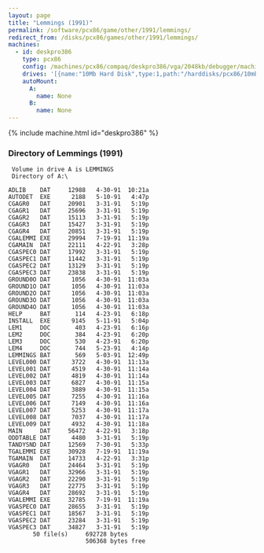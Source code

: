 ```yaml
---
layout: page
title: "Lemmings (1991)"
permalink: /software/pcx86/game/other/1991/lemmings/
redirect_from: /disks/pcx86/games/other/1991/lemmings/
machines:
  - id: deskpro386
    type: pcx86
    config: /machines/pcx86/compaq/deskpro386/vga/2048kb/debugger/machine.xml
    drives: '[{name:"10Mb Hard Disk",type:1,path:"/harddisks/pcx86/10mb/COMPAQ331-LEMMINGS.json"}]'
    autoMount:
      A:
        name: None
      B:
        name: None
---
```


{% include machine.html id="deskpro386" %}

### Directory of Lemmings (1991)

     Volume in drive A is LEMMINGS
     Directory of A:\

    ADLIB    DAT     12988   4-30-91  10:21a
    AUTODET  EXE      2188   5-10-91   4:47p
    CGAGR0   DAT     20901   3-31-91   5:19p
    CGAGR1   DAT     25696   3-31-91   5:19p
    CGAGR2   DAT     15113   3-31-91   5:19p
    CGAGR3   DAT     15427   3-31-91   5:19p
    CGAGR4   DAT     20851   3-31-91   5:19p
    CGALEMMI EXE     29994   7-19-91  11:19a
    CGAMAIN  DAT     22111   4-22-91   3:28p
    CGASPEC0 DAT     17992   3-31-91   5:19p
    CGASPEC1 DAT     11442   3-31-91   5:19p
    CGASPEC2 DAT     13129   3-31-91   5:19p
    CGASPEC3 DAT     23838   3-31-91   5:19p
    GROUND0O DAT      1056   4-30-91  11:03a
    GROUND1O DAT      1056   4-30-91  11:03a
    GROUND2O DAT      1056   4-30-91  11:03a
    GROUND3O DAT      1056   4-30-91  11:03a
    GROUND4O DAT      1056   4-30-91  11:03a
    HELP     BAT       114   4-23-91   6:18p
    INSTALL  EXE      9145   5-11-91   5:04p
    LEM1     DOC       403   4-23-91   6:16p
    LEM2     DOC       384   4-23-91   6:20p
    LEM3     DOC       530   4-23-91   6:20p
    LEM4     DOC       744   5-23-91   4:14p
    LEMMINGS BAT       569   5-03-91  12:49p
    LEVEL000 DAT      3722   4-30-91  11:13a
    LEVEL001 DAT      4519   4-30-91  11:14a
    LEVEL002 DAT      4819   4-30-91  11:14a
    LEVEL003 DAT      6827   4-30-91  11:15a
    LEVEL004 DAT      3889   4-30-91  11:15a
    LEVEL005 DAT      7255   4-30-91  11:16a
    LEVEL006 DAT      7149   4-30-91  11:16a
    LEVEL007 DAT      5253   4-30-91  11:17a
    LEVEL008 DAT      7037   4-30-91  11:17a
    LEVEL009 DAT      4932   4-30-91  11:18a
    MAIN     DAT     56472   4-22-91   3:18p
    ODDTABLE DAT      4480   3-31-91   5:19p
    TANDYSND DAT     12569   7-30-91   5:33p
    TGALEMMI EXE     30928   7-19-91  11:19a
    TGAMAIN  DAT     14733   4-22-91   3:31p
    VGAGR0   DAT     24464   3-31-91   5:19p
    VGAGR1   DAT     32966   3-31-91   5:19p
    VGAGR2   DAT     22290   3-31-91   5:19p
    VGAGR3   DAT     22775   3-31-91   5:19p
    VGAGR4   DAT     28692   3-31-91   5:19p
    VGALEMMI EXE     32785   7-19-91  11:19a
    VGASPEC0 DAT     28655   3-31-91   5:19p
    VGASPEC1 DAT     18567   3-31-91   5:19p
    VGASPEC2 DAT     23284   3-31-91   5:19p
    VGASPEC3 DAT     34827   3-31-91   5:19p
           50 file(s)     692728 bytes
                          506368 bytes free
